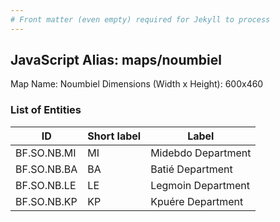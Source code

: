 ```yaml
---
# Front matter (even empty) required for Jekyll to process
---
```


## JavaScript Alias: maps/noumbiel

Map Name: Noumbiel
Dimensions (Width x Height): 600x460

### List of Entities

ID | Short label | Label
---|---|---|
BF.SO.NB.MI|MI|Midebdo Department
BF.SO.NB.BA|BA|Batié Department
BF.SO.NB.LE|LE|Legmoin Department
BF.SO.NB.KP|KP|Kpuére Department
